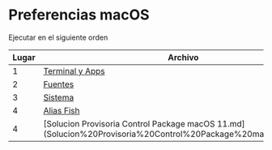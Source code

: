 # Preferencias macOS

Ejecutar en el siguiente orden

| Lugar | Archivo |
| ------ | ------ |
| 1 | [Terminal y Apps](Terminal%20y%20Apps.md)  |
| 2 | [Fuentes](Fuentes.md)  |
| 3 | [Sistema](Sistema.md)  |
| 4 | [Alias Fish](Alias%20Fish.md)  |
| 4 | [Solucion Provisoria Control Package macOS 11.md](Solucion%20Provisoria%20Control%20Package%20macOS%2011.md    |
